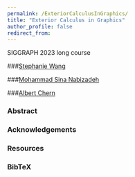 ```yaml
---
permalink: /ExteriorCalculusInGraphics/
title: "Exterior Calculus in Graphics"
author_profile: false
redirect_from: 
---
```


SIGGRAPH 2023 long course

###[Stephanie Wang](https://stephaniewang.page/)  

###[Mohammad Sina Nabizadeh](https://sinabiz.github.io/)  

###[Albert Chern](https://cseweb.ucsd.edu/~alchern/)  

### Abstract

### Acknowledgements

### Resources

### BibTeX

